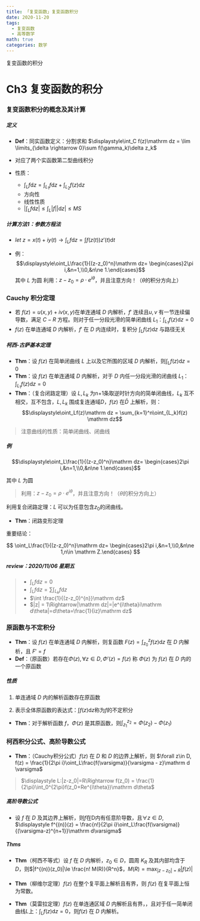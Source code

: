 ```yaml
---
title: 「复变函数」复变函数积分
date: 2020-11-20
tags:
  - 复变函数
  - 高等数学
math: true
categories: 数学
---
```


复变函数的积分

<!-- more -->

# Ch3 复变函数的积分

### 复变函数积分的概念及其计算

##### 定义

- **Def**：同实函数定义：分割求和 $\displaystyle\int_C f(z)\mathrm dz = \lim \limits_{\delta \rightarrow 0}\sum f(\gamma_k)\delta z_k$

- 对应了两个实函数第二型曲线积分

- 性质：
  
  - $\displaystyle\int_Lf\mathrm dz=\int_{L_1}f\mathrm dz+\int_{L_2}f(z)\mathrm dz$
  - 方向性
  - 线性性质
  - $\displaystyle|\int_Lf\mathrm dz| \le \int_L|f||\mathrm dz|\le MS$

##### 计算方法1：**参数方程法**

- $\displaystyle let~z=x(t) + iy(t)\rightarrow \int_Lf\mathrm dz=\int f(z(t)) z'(t)\mathrm dt$

- 例：
  $$\displaystyle\oint_L\frac{1}{(z-z_0)^n}\mathrm dz= \begin{cases}2\pi i,&n=1,\\0,&n\ne 1.\end{cases}$$
  其中 $L$ 为圆
  利用：$z-z_0=\rho\cdot e^{i\theta}$，并且注意方向！（$\theta$的积分方向上）

### Cauchy 积分定理

- 若 $f(z) = u(x,y)+iv(x,y)$在单连通域 $D$ 内解析，$f'$ 连续且$u,v$ 有一节连续偏导数，满足 $C-R$ 方程。则对于任一分段光滑的简单闭曲线 $L_1$：$\displaystyle \int _{L_1} f(z)\mathrm dz = 0$
- $f(z)$ 在单连通域 $D$ 内解析，$f'$ 在 $D$ 内连续时，复积分 $\displaystyle \int _Lf(z)\mathrm dz$ 与路径无关

##### 柯西-古萨基本定理

- **Thm**：设 $f(z)$ 在简单闭曲线 $L$ 上以及它所围的区域 $D$ 内解析，则$\displaystyle \int _{L} f(z)\mathrm dz = 0$
- **Thm**：设 $f(z)$ 在单连通域 $D$ 内解析，对于 $D$ 内任一分段光滑的闭曲线 $L_1$：$\displaystyle \int _{L_1} f(z)\mathrm dz = 0$
- **Thm**：（复合闭路定理）设 $L, L_k$ 为n+1条取逆时针方向的简单闭曲线，$L_k$ 互不相交，互不包含，$L, L_k$ 围成复连通域$D$，$f(z)$ 在$\bar D$ 上解析，则：
  $$\displaystyle\oint_Lf(z)\mathrm dz = \sum_{k=1}^n\oint_{L_k}f(z) \mathrm dz$$

> 注意曲线的性质：简单闭曲线、闭曲线

##### 例

$$\displaystyle\oint_L\frac{1}{(z-z_0)^n}\mathrm dz= \begin{cases}2\pi i,&n=1,\\0,&n\ne 1.\end{cases}$$

其中 $L$ 为圆

> 利用：$z-z_0=\rho\cdot e^{i\theta}$，并且注意方向！（$\theta$的积分方向上）

利用复合闭路定理：$L$ 可以为任意包含$z_0$的闭曲线。

- **Thm**：闭路变形定理

重要结论：

$$
\oint_L\frac{1}{(z-z_0)^n}\mathrm dz= \begin{cases}2\pi i,&n=1,\\0,&n\ne 1,n\in \mathrm Z.\end{cases}
$$

##### review：2020/11/06 星期五

> - $\int_Lf\mathrm dz=0$
> - $\int_Lf\mathrm dz=\sum\int_{L_k}f\mathrm dz$
> - $\int \frac{1}{(z-z_0)^{n}}\mathrm dz$
> - $|z| = 1\Rightarrow|\mathrm dz|=|e^{i\theta}i\mathrm d\theta|=d\theta=\frac{1}{iz}\mathrm dz$

### 原函数与不定积分

- **Thm**：设 $f(z)$ 在单连通域 $D$ 内解析，则复函数 $F(z)=\int_{z_0}^zf(z)\mathrm dz$ 在 $D$ 内解析，且 $F'=f$
- **Def**：（原函数）若存在$\Phi(z),\forall z\in D,\Phi '(z)=f(z)$ 称 $\Phi(z)$ 为 $f(z)$ 在 $D$ 内的一个原函数

##### 性质

1. 单连通域 $D$ 内的解析函数存在原函数

2. 表示全体原函数的表达式：$\int f(z)\mathrm dz$称为$f$的不定积分
- **Thm**：对于解析函数 $f$，$\Phi(z)$ 是其原函数，则$\int_{z_1}^{z_2}=\Phi(z_2)-\Phi(z_1)$

### 柯西积分公式、高阶导数公式

- **Thm**：（Cauchy积分公式）$f(z)$ 在 $D$ 和 $D$ 的边界上解析，则 $\forall z\in D, f(z) = \frac{1}{2\pi i}\oint_L\frac{f(\varsigma)}{\varsigma - z}\mathrm d \varsigma$

> $\displaystyle L:|z-z_0|=R\Rightarrow f(z_0) = \frac{1}{2\pi}\int_0^{2\pi}f(z_0+Re^{i\theta})\mathrm d\theta$

##### 高阶导数公式

- 设 $f$ 在 $D$ 及其边界上解析，则$f$在D内有任意阶导数，且$\forall z\in D$,
  $\displaystyle f^{(n)}(z) = \frac{n!}{2\pi i}\oint_L\frac{f(\varsigma)}{(\varsigma-z)^{n+1}}\mathrm d\varsigma$

##### Thms

- **Thm**（柯西不等式）设 $f$ 在 $D$ 内解析，$z_0\in D$，圆周 $K_R$ 及其内部均含于 $D$，则$|f^{(n)}(z_0)|\le \frac{n! M(R)}{R^n}$，$M(R) = \max_{|z-z_0|=R}|f(z)|$

- **Thm**（柳维尔定理）$f(z)$ 在整个复平面上解析且有界，则 $f(z)$ 在复平面上恒为常数。

- **Thm**（莫雷拉定理）$f(z)$ 在单连通区域 $D$ 内解析且有界，，且对于任一简单闭曲线$L$上：$\int_Lf(z)\mathrm dz =0$，则$f(z)$ 在 $D$ 内解析。